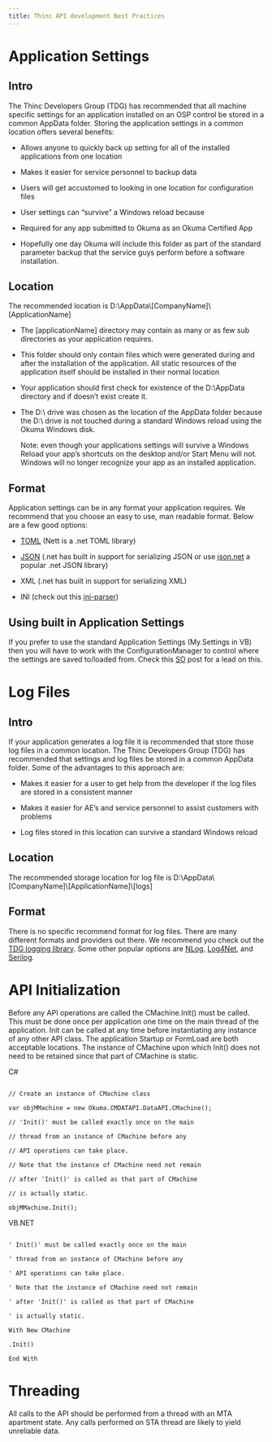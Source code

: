 ```yaml
---
title: Thinc API development Best Practices
---
```


Application Settings
====================

Intro
-----

The Thinc Developers Group (TDG) has recommended that all machine specific
settings for an application installed on an OSP control be stored in a common
AppData folder. Storing the application settings in a common location offers
several benefits:

-   Allows anyone to quickly back up setting for all of the installed
    applications from one location

-   Makes it easier for service personnel to backup data

-   Users will get accustomed to looking in one location for configuration files

-   User settings can “survive” a Windows reload because

-   Required for any app submitted to Okuma as an Okuma Certified App

-   Hopefully one day Okuma will include this folder as part of the standard
    parameter backup that the service guys perform before a software
    installation.

Location 
---------

The recommended location is D:\\AppData\\[CompanyName]\\[ApplicationName]

-   The [applicationName] directory may contain as many or as few sub
    directories as your application requires.

-   This folder should only contain files which were generated during and after
    the installation of the application. All static resources of the application
    itself should be installed in their normal location

-   Your application should first check for existence of the D:\\AppData
    directory and if doesn’t exist create it.

-   The D:\\ drive was chosen as the location of the AppData folder because the
    D:\\ drive is not touched during a standard Windows reload using the Okuma
    Windows disk.

    Note: even though your applications settings will survive a Windows Reload
    your app’s shortcuts on the desktop and/or Start Menu will not. Windows will
    no longer recognize your app as an installed application.

Format
------

Application settings can be in any format your application requires. We
recommend that you choose an easy to use, man readable format. Below are a few
good options:

-   [TOML](https://github.com/toml-lang/toml) (Nett is a .net TOML library)

-   [JSON](https://www.json.org) (.net has built in support for serializing JSON
    or use [json.net](https://www.newtonsoft.com/json) a popular .net JSON
    library)

-   XML (.net has built in support for serializing XML)

-   INI (check out this [ini-parser](https://github.com/rickyah/ini-parser))

Using built in Application Settings
-----------------------------------

If you prefer to use the standard Application Settings (My.Settings in VB) then
you will have to work with the ConfigurationManager to control where the
settings are saved to/loaded from. Check this
[SO](https://stackoverflow.com/questions/2389290/how-to-load-a-separate-application-settings-file-dynamically-and-merge-with-curre)
post for a lead on this.

Log Files
=========

Intro
-----

If your application generates a log file it is recommended that store those log
files in a common location. The Thinc Developers Group (TDG) has recommended
that settings and log files be stored in a common AppData folder. Some of the
advantages to this approach are:

-   Makes it easier for a user to get help from the developer if the log files
    are stored in a consistent manner

-   Makes it easier for AE’s and service personnel to assist customers with
    problems

-   Log files stored in this location can survive a standard Windows reload

Location
--------

The recommended storage location for log file is
D:\\AppData\\[CompanyName]\\[ApplicationName]\\[logs]

Format
------

There is no specific recommend format for log files. There are many different
formats and providers out there. We recommend you check out the [TDG logging
library](https://github.com/OkumaAmerica/Open-API-SDK/tree/master/TDG%20Logging).
Some other popular options are [NLog](https://nlog-project.org/),
[Log4Net](https://logging.apache.org/log4net/), and
[Serilog](https://serilog.net/).

API Initialization
==================

Before any API operations are called the CMachine.Init() must be called. This
must be done once per application one time on the main thread of the
application. Init can be called at any time before instantiating any instance of
any other API class. The application Startup or FormLoad are both acceptable
locations.  The instance of CMachine upon which Init() does not need to be retained
since that part of CMachine is static.

C\#

```

// Create an instance of CMachine class

var objMMachine = new Okuma.CMDATAPI.DataAPI.CMachine();

// 'Init()' must be called exactly once on the main

// thread from an instance of CMachine before any

// API operations can take place.

// Note that the instance of CMachine need not remain

// after 'Init()' is called as that part of CMachine

// is actually static.

objMMachine.Init();

```

VB.NET

```

' Init()' must be called exactly once on the main

' thread from an instance of CMachine before any

' API operations can take place.

' Note that the instance of CMachine need not remain

' after 'Init()' is called as that part of CMachine

' is actually static.

With New CMachine

.Init()

End With

```

Threading
=========

All calls to the API should be performed from a thread with an MTA apartment
state. Any calls performed on STA thread are likely to yield unreliable data.
